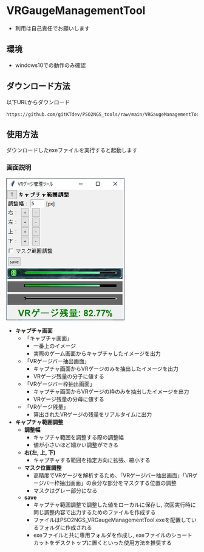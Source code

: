 # VRGaugeManagementTool

* 利用は自己責任でお願いします

## 環境

* windows10での動作のみ確認

## ダウンロード方法

以下URLからダウンロード

```
https://github.com/gitKTdev/PSO2NGS_tools/raw/main/VRGaugeManagementTool/dist/PSO2NGS_VRGaugeManagementTool.exe
```

## 使用方法

ダウンロードしたexeファイルを実行すると起動します

### 画面説明

![img.png](img.png)

* **キャプチャ画面**
  * 「キャプチャ画面」
    * 一番上のイメージ
    * 実際のゲーム画面からキャプチャしたイメージを出力
  * 「VRゲージバー抽出画面」
    * キャプチャ画面からVRゲージのみを抽出したイメージを出力
    * VRゲージ残量の分子に値する
  * 「VRゲージバー枠抽出画面」
    * キャプチャ画面からVRゲージの枠のみを抽出したイメージを出力
    * VRゲージ残量の分母に値する
  * 「VRゲージ残量」
    * 算出されたVRゲージの残量をリアルタイムに出力
* **キャプチャ範囲調整**
  * **調整幅**
    * キャプチャ範囲を調整する際の調整幅
    * 値が小さいほど細かい調整ができる
  * **右(左, 上, 下)**
    * キャプチャする範囲を指定方向に拡張、縮小する
  * **マスク位置調整**
    * 高精度でVRゲージを解析するため、「VRゲージバー抽出画面」「VRゲージバー枠抽出画面」の余分な部分をマスクする位置の調整
    * マスクはグレー部分になる
  * **save**
    * キャプチャ範囲調整で調整した値をローカルに保存し, 次回実行時に同じ調整内容で出力するためのファイルを作成する
    * ファイルはPSO2NGS_VRGaugeManagementTool.exeを配置しているフォルダに作成される
    * exeファイルと共に専用フォルダを作成し, exeファイルのショートカットをデスクトップに置くといった使用方法を推奨する
